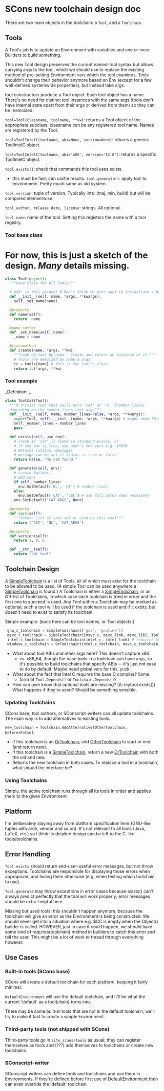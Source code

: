 

# SCons new toolchain design doc

There are two main objects in the toolchain: a `Tool`, and a `Toolchain`. 


## Tools

A Tool's job is to update an Environment with variables and one or more Builders to build something. 

This new Tool design preserves the current named-tool syntax but allows currying args to the tool, which we should use to replace the existing method of pre-setting Environment vars which the tool examines.  Tools shouldn't change their behavior anymore based on Env (except for a few well-defined systemwide properties), but instead take args. 

tool constructors produce a Tool object.  Each tool object has a name. There's no need for distinct tool instances with the same args (tools don't have internal state apart from their args or derived from them) so they can be memoized. 

`tool=Tool(classname, toolname, **kw)`: returns a Tool object of the appropriate subclass.  classname can be any registered tool name. Names are registered by the Tool. 

`tool=ToolIntelC(toolname, abi=None, version=None)`: returns a generic ToolIntelC object.  

`tool=ToolIntelC(toolname, abi='x86', version='12.0')`: returns a specific ToolIntelC object. 

`tool.exists()`: check that commands this tool uses exists. 

* this must be fast; can cache results. 
`tool.generate()`: apply tool to environment.  Pretty much same as old system. 

`tool.version`: tuple of version.  Typically ints: (maj, min, build) but will be compared elementwise. 

`tool.author, release_date, license`: strings.  All optional. 

`tool.name`: name of the tool.  Setting this registers the name with a tool registry. 


### Tool base class

# For now, this is just a sketch of the design.  *Many* details missing. 


```python
class Tool(object):
  """base class for all Tools""" 

  # XXX: is this needed? # Don't think we ever want to instantiate a base tool.
  def __init__(self, name, *args, **kwargs):
    self._set_name(name)

  @property
  def name(self):
    return _name

  @name.setter
  def _set_name(self, name):
    _name = name

  @classmethod
  def create(name, *args, **kw):
    """Look up tool by name.  Create and return an instance of it."""
    # Tools are memoized by name & args
    tc = tools[name] # this is the tool's class
    return tc(*args, **kw)
```

### Tool example

_Definition: _ 


```python
class ToolCat(Tool):
  """A trivial tool that calls Un*x 'cat' or 'nl' (number lines)
  depending on the number_lines tool arg."""
  def __init__(self, name, number_lines=False, *args, **kwargs):
    super(Tool, self).__init__(name, *args, **kwargs) # maybe need this
    self._number_lines = number_lines
    pass

  def exists(self, use_env):
    # check if 'cat' is found in standard places, or
    # if use_env is True, use user's env vars e.g. $PATH
    # Returns (status, message)
    # message can be set if status is true or false
    return False, "No cat found."

  def generate(self, env):
    # create Builder...
    # add vars
    if self._number_lines:
      env.SetDefault('NL', 'nl') # number lines
    else:
      env.SetDefault('CAT', 'cat') # use full paths when necessary
    env.SetDefault('CAT_ARGS', None)

  @property
  def vars(self):
    """Return list of vars set or used by this tool"""
    return ('CAT', 'NL', 'CAT_ARGS')

  @property
  def version(self):
    return 1, 0, 0

  def __str__(self):
    return "cat tool"
```

## Toolchain Design

A [SimpleToolchain](SimpleToolchain) is a list of Tools, all of which must exist for the toolchain to be allowed to be used.  (A simple Tool can be used anywhere a [SimpleToolchain](SimpleToolchain) is found.) A Toolchain is either a [SimpleToolchain](SimpleToolchain), or an OR-list of Toolchains, in which case each toolchain is tried in order and the first one to succeed is used. Any Tool within a Toolchain may be marked as optional; such a tool will be used if the toolchain is used and if it exists, but doesn't need to exist to satisfy its toolchain. 

Simple example: (tools here can be tool names, or Tool objects.) 


```python
 gnu_c_toolchain = SimpleToolchain(['gcc', 'gnulink'])
 msvc_c_toolchain = SimpleToolchain([msvc_c, msvc_link, msvc_lib], Toolchain.OPTIONAL, [msvc_mt]) # following tools are optional
 intel_c_toolchain = SimpleToolchain(intel_c, intel_link) # requires msvc_c_toolchain on Windows too; how to capture that?
 windows_c_toolchain = OrToolchain(intel_c_toolchain, msvc_c_toolchain, gnu_c_toolchain)
```
* What about tool ABIs and other args here?  This doesn't capture x86 
   * vs. x86_64, though the base tools in a toolchain can have args, so it's possible to build toolchains that specify ABIs -- it's just not easy to do by default.  Maybe need global vars for this, yuck. 
* What about the fact that Intel C requires the base C compiler?  Some 
   * form of `Tool.Depends()` or `Toolchain.Depends()`? 
* How can user know that optional tools are missing?  (A: mytool.exists())  What happens if they're used?  Should be something sensible. 

### Updating Toolchains

SCons base, tool authors, or SConscript-writers can all update toolchains.  The main way is to add alternatives to existing tools. 

`new_toolchain = Toolchain.AddAlternative(OtherToolchain, before=False)`: 

* if this toolchain is an [OrToolchain](OrToolchain), add [OtherToolchain](OtherToolchain) to start or end (and return new).   
* If this toolchain is a [SimpleToolchain](SimpleToolchain), return a new [OrToolchain](OrToolchain) with both the old and new.   
* Returns the new toolchain in both cases. 
To replace a tool in a toolchain, what should the interface be? 


### Using Toolchains

Simply, the active toolchain runs through all its tools in order and applies them to the given Environment. 


## Platform

I'm deliberately staying away from platform specification here (GNU-like tuples with arch, vendor and so on).  It's not relevant to all tools (Java, LaTeX, etc.) so I think its detailed design can be left to the C-like tools/toolchains. 


## Error Handling

`Tool.exists` should return end-user-useful error messages, but not throw exceptions.  Toolchains are responsible for displaying those errors when appropriate, and hiding them otherwise (e.g. when testing which toolchain to use). 

`Tool.generate` may throw exceptions in error cases because exists() can't always predict perfectly that the tool will work properly; error messages should be extra-helpful here. 

Missing but used tools: this shouldn't happen anymore, because the toolchain will give an error as the Environment is being constructed. We should never get into a situation where e.g. $CC is empty when the Object() builder is called.  HOWEVER, just in case it could happen, we should have some kind of requires(toolchain) method in builders to catch this error and tell the user.  This might be a lot of work to thread through everything however. 


## Use Cases


### Built-in tools (SCons base)

SCons will create a default toolchain for each platform, keeping it fairly minimal. 

`DefaultEnvironment` will use the default toolchain, and it'll be what the current 'default' as a tool(chain) turns into. 

There may be some built-in tools that are not in the default toolchain; we'll try to make it fast to create a simple Environment. 


### Third-party tools (not shipped with SCons)

Third-party tools go in `site_scons/tools` as usual; they can register themselves as tools and (???) add themselves to toolchains or create new toolchains. 


### SConscript-writer

SConscript writers can define tools and toolchains and use them in Environments.  If they're defined before first use of [DefaultEnvironment](DefaultEnvironment) then can even override the 'default' toolchain. 
